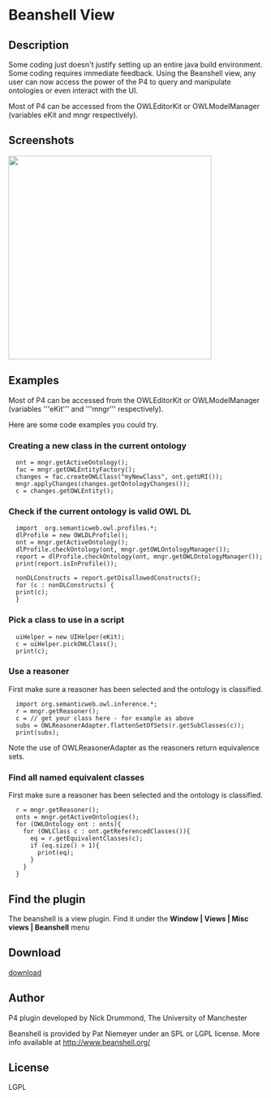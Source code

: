 # Beanshell View #

## Description ##
Some coding just doesn't justify setting up an entire java build environment. Some coding requires immediate feedback. Using the Beanshell view, any user can now access the power of the P4 to query and manipulate ontologies or even interact with the UI.

Most of P4 can be accessed from the OWLEditorKit or OWLModelManager (variables eKit and mngr respectively).


## Screenshots ##

<a href='http://www.co-ode.org/downloads/protege-x/plugins/images/P4-scripting-UI.png'><img src='http://www.co-ode.org/downloads/protege-x/plugins/images/P4-scripting-UI.png' width='400' /></a>


## Examples ##

Most of P4 can be accessed from the OWLEditorKit or OWLModelManager (variables '''eKit''' and '''mngr''' respectively).

Here are some code examples you could try.

### Creating a new class in the current ontology ###

```
  ont = mngr.getActiveOntology();
  fac = mngr.getOWLEntityFactory();
  changes = fac.createOWLClass("myNewClass", ont.getURI());
  mngr.applyChanges(changes.getOntologyChanges());
  c = changes.getOWLEntity();
```

### Check if the current ontology is valid OWL DL ###

```
  import  org.semanticweb.owl.profiles.*;
  dlProfile = new OWLDLProfile();
  ont = mngr.getActiveOntology();
  dlProfile.checkOntology(ont, mngr.getOWLOntologyManager());
  report = dlProfile.checkOntology(ont, mngr.getOWLOntologyManager());
  print(report.isInProfile());

  nonDLConstructs = report.getDisallowedConstructs();
  for (c : nonDLConstructs) {
  print(c);
  }
```

### Pick a class to use in a script ###

```
  uiHelper = new UIHelper(eKit);
  c = uiHelper.pickOWLClass();
  print(c);
```

### Use a reasoner ###

First make sure a reasoner has been selected and the ontology is classified.

```
  import org.semanticweb.owl.inference.*;
  r = mngr.getReasoner();
  c = // get your class here - for example as above
  subs = OWLReasonerAdapter.flattenSetOfSets(r.getSubClasses(c));
  print(subs);
```

Note the use of OWLReasonerAdapter as the reasoners return equivalence sets.

### Find all named equivalent classes ###

First make sure a reasoner has been selected and the ontology is classified.

```
  r = mngr.getReasoner();
  onts = mngr.getActiveOntologies();
  for (OWLOntology ont : onts){
    for (OWLClass c : ont.getReferencedClasses()){
      eq = r.getEquivalentClasses(c);
      if (eq.size() > 1){
        print(eq);
      }
    }
  }
```

## Find the plugin ##

The beanshell is a view plugin. Find it under the **Window | Views | Misc views | Beanshell** menu

## Download ##

[download](http://code.google.com/p/co-ode-owl-plugins/downloads/list?can=2&q=beanshell)

## Author ##

P4 plugin developed by Nick Drummond, The University of Manchester

Beanshell is provided by Pat Niemeyer under an SPL or LGPL license. More info available at http://www.beanshell.org/

## License ##

LGPL